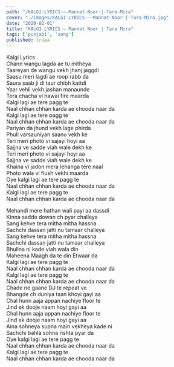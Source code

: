 ```yaml
---
path: "/KALGI-LYRICS-–-Mannat-Noor-|-Tara-Mira"
cover: "./images/KALGI-LYRICS-–-Mannat-Noor-|-Tara-Mira.jpg"
date: "2020-02-01"
title: "KALGI LYRICS – Mannat Noor | Tara Mira"
tags: ['punjabi', 'song']
published: truea
---
```

  
Kalgi Lyrics  
Chann wangu lagda ae tu mitheya  
Taareyan de wangu vekh jhanj jaggdi  
Saasu meri lagdi ae roop rabb da  
Saura saab ji di taur chibh kattdi  
Yaar vehli vekh jashan manaunde  
Tera chacha vi hawai fire maarda  
Kalgi lagi ae tere pagg te  
Naal chhan chhan karda ae chooda naar da  
Kalgi lagi ae tere pagg te  
Naal chhan chhan karda ae chooda naar da  
Pariyan da jhund vekh lage phirda  
Phull varsauniyan saanu vekh ke  
Teri meri photo vi sajayi hoyi aa  
Sajjna ve sadde viah wale dekh ke  
Teri meri photo vi sajayi hoyi aa  
Sajjna ve sadde viah wale dekh ke  
Khaina vi jadon mera lehanga tere naal  
Photo wala vi flush vekhi maarda  
Oye kalgi lagi ae tere pagg te  
Naal chhan chhan karda ae chooda naar da  
Kalgi lagi ae tere pagg te  
Naal chhan chhan karda ae chooda naar da  
  
  
  
  
  
  
Mehandi mere hathan wali payi aa dassdi  
Kinna sadde dowan ch pyar challeya  
Sang kehve tera mitha mitha hassna  
Sachchi dassan jatti nu tamaar challeya  
Sang kehve tera mitha mitha hassna  
Sachchi dassan jatti nu tamaar challeya  
Bhullna ni kade viah wala din  
Maheena Maagh da te din Etwaar da  
Kalgi lagi ae tere pagg te  
Naal chhan chhan karda ae chooda naar da  
Kalgi lagi ae tere pagg te  
Naal chhan chhan karda ae chooda naar da  
Chade ne gaane DJ te repeat ve  
Bhangde ch duniya taan khoyi gayi aa  
Chal hunn aaja appan nachiye floor te  
Jind ek dooje naam hoyi gayi aa  
Chal hunn aaja appan nachiye floor te  
Jind ek dooje naam hoyi gayi aa  
Aina sohneya supna main vekheya kade ni  
Sachchi bahla sohna rishta pyar da  
Oye kalgi lagi ae tere pagg te  
Naal chhan chhan karda ae chooda naar da  
Kalgi lagi ae tere pagg te  
Naal chhan chhan karda ae chooda naar da  
